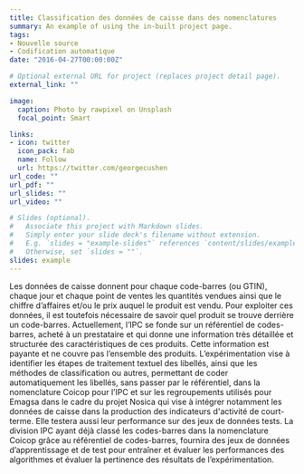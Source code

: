 ```yaml
---
title: Classification des données de caisse dans des nomenclatures
summary: An example of using the in-built project page.
tags:
- Nouvelle source
- Codification automatique
date: "2016-04-27T00:00:00Z"

# Optional external URL for project (replaces project detail page).
external_link: ""

image:
  caption: Photo by rawpixel on Unsplash
  focal_point: Smart

links:
- icon: twitter
  icon_pack: fab
  name: Follow
  url: https://twitter.com/georgecushen
url_code: ""
url_pdf: ""
url_slides: ""
url_video: ""

# Slides (optional).
#   Associate this project with Markdown slides.
#   Simply enter your slide deck's filename without extension.
#   E.g. `slides = "example-slides"` references `content/slides/example-slides.md`.
#   Otherwise, set `slides = ""`.
slides: example
---
```


Les données de caisse donnent pour chaque code-barres (ou GTIN), chaque jour et chaque point de ventes les quantités vendues ainsi que le chiffre d’affaires et/ou le prix auquel le produit est vendu. Pour exploiter ces données, il est toutefois nécessaire de savoir quel produit se trouve derrière un code-barres. Actuellement, l’IPC se fonde sur un référentiel de codes-barres, acheté à un prestataire et qui donne une information très détaillée et structurée des caractéristiques de ces produits. Cette information est payante et ne couvre pas l’ensemble des produits. L’expérimentation vise à identifier les étapes de traitement textuel des libellés, ainsi que les méthodes de classification ou autres, permettant de coder automatiquement les libellés, sans passer par le référentiel, dans la nomenclature Coicop pour l’IPC et sur les regroupements utilisés pour Emagsa dans le cadre du projet Nosica qui vise à intégrer notamment les données de caisse dans la production des indicateurs d'activité de court-terme. Elle testera aussi leur performance sur des jeux de données tests. La division IPC ayant déjà classé les codes-barres dans la nomenclature Coicop grâce au référentiel de codes-barres, fournira des jeux de données d’apprentissage et de test pour entraîner et évaluer les performances des algorithmes et évaluer la pertinence des résultats de l’expérimentation. 
